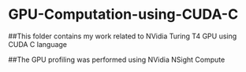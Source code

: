 # GPU-Computation-using-CUDA-C

##This folder contains my work related to NVidia Turing T4 GPU using CUDA C language

##The GPU profiling was performed using NVidia NSight Compute  
